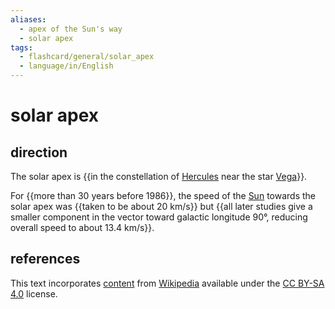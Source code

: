 ```yaml
---
aliases:
  - apex of the Sun's way
  - solar apex
tags:
  - flashcard/general/solar_apex
  - language/in/English
---
```


# solar apex

## direction

The solar apex is {{in the constellation of [Hercules](Hercules%20(constellation).md) near the star [Vega](Vega.md)}}. <!--SR:!2024-08-21,38,290-->

For {{more than 30 years before 1986}}, the speed of the [Sun](Sun.md) towards the solar apex was {{taken to be about 20 km/s}} but {{all later studies give a smaller component in the vector toward galactic longitude 90°, reducing overall speed to about 13.4 km/s}}. <!--SR:!2024-08-11,31,270!2024-08-26,43,290!2024-10-12,67,270-->

## references

This text incorporates [content](https://en.wikipedia.org/wiki/solar_apex) from [Wikipedia](Wikipedia.md) available under the [CC BY-SA 4.0](https://creativecommons.org/licenses/by-sa/4.0/) license.
